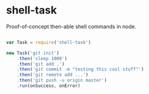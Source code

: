 # shell-task

Proof-of-concept then-able shell commands in node.

``` js

var Task = require('shell-task')

new Task('git init')
    .then('sleep 1000')
    .then('git add .')
    .then('git commit -m "testing this cool stuff"')
    .then('git remote add ...')
    .then('git push -u origin master')
    .run(onSuccess, onError)

```